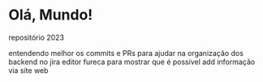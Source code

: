 # Olá, Mundo!
 repositório 2023

 entendendo melhor os commits e PRs para ajudar na organização dos backend no jira
editor fureca para mostrar que é possível add informação via site web
